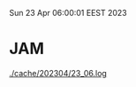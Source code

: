 Sun 23 Apr 06:00:01 EEST 2023
# JAM
<a href='./cache/202304/23_06.log'>./cache/202304/23_06.log</a>
